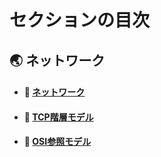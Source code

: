 # セクションの目次

## 🌏 ネットワーク

* #### 📖 [︎ネットワーク](https://hiroki-it.github.io/tech-notebook-mkdocs/network/network.html)
* #### 📖 [︎TCP階層モデル](https://hiroki-it.github.io/tech-notebook-mkdocs/network/network_model_tcp.html)
* #### 📖 [︎OSI参照モデル](https://hiroki-it.github.io/tech-notebook-mkdocs/network/network_model_osi.html)

<br>
